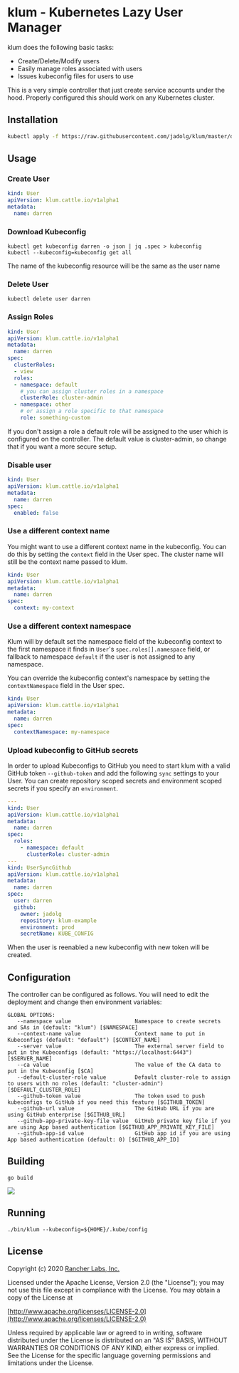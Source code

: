 klum - Kubernetes Lazy User Manager
========

klum does the following basic tasks:

* Create/Delete/Modify users
* Easily manage roles associated with users
* Issues kubeconfig files for users to use

This is a very simple controller that just create service accounts under the hood. Properly
configured this should work on any Kubernetes cluster.

## Installation

```sh
kubectl apply -f https://raw.githubusercontent.com/jadolg/klum/master/deploy.yaml
```

## Usage
 
### Create User

```yaml
kind: User
apiVersion: klum.cattle.io/v1alpha1
metadata:
  name: darren
```

### Download Kubeconfig
```shell script
kubectl get kubeconfig darren -o json | jq .spec > kubeconfig
kubectl --kubeconfig=kubeconfig get all
```
The name of the kubeconfig resource will be the same as the user name

### Delete User
```shell script
kubectl delete user darren
```

### Assign Roles
```yaml
kind: User
apiVersion: klum.cattle.io/v1alpha1
metadata:
  name: darren
spec:
  clusterRoles:
  - view
  roles:
  - namespace: default
    # you can assign cluster roles in a namespace
    clusterRole: cluster-admin
  - namespace: other
    # or assign a role specific to that namespace
    role: something-custom
```

If you don't assign a role a default role will be assigned to the user which is
configured on the controller.  The default value is cluster-admin, so change
that if you want a more secure setup.

### Disable user
```yaml
kind: User
apiVersion: klum.cattle.io/v1alpha1
metadata:
  name: darren
spec:
  enabled: false
```

### Use a different context name

You might want to use a different context name in the kubeconfig.  You can do this
by setting the `context` field in the User spec. The cluster name will still be the
context name passed to klum.

```yaml
kind: User
apiVersion: klum.cattle.io/v1alpha1
metadata:
  name: darren
spec:
  context: my-context
```

### Use a different context namespace

Klum will by default set the namespace field of the kubeconfig context to
the first namespace it finds in `User`'s `spec.roles[].namespace` field,
or fallback to namespace `default` if the user is not assigned to any namespace.

You can override the kubeconfig context's namespace by setting
the `contextNamespace` field in the User spec.

```yaml
kind: User
apiVersion: klum.cattle.io/v1alpha1
metadata:
  name: darren
spec:
  contextNamespace: my-namespace
```

### Upload kubeconfig to GitHub secrets

In order to upload Kubeconfigs to GitHub you need to start klum with a valid GitHub token `--github-token` and add the following `sync` settings to your User.
You can create repository scoped secrets and environment scoped secrets if you specify an `environment`.

```yaml
---
kind: User
apiVersion: klum.cattle.io/v1alpha1
metadata:
  name: darren
spec:
  roles:
    - namespace: default
      clusterRole: cluster-admin  
---
kind: UserSyncGithub
apiVersion: klum.cattle.io/v1alpha1
metadata:
  name: darren
spec:
  user: darren
  github:
    owner: jadolg
    repository: klum-example
    environment: prod
    secretName: KUBE_CONFIG
```

When the user is reenabled a new kubeconfig with new token will be created.

## Configuration
The controller can be configured as follows.  You will need to edit the deployment and change
then environment variables:

```shell script
GLOBAL OPTIONS:
   --namespace value                    Namespace to create secrets and SAs in (default: "klum") [$NAMESPACE]
   --context-name value                 Context name to put in Kubeconfigs (default: "default") [$CONTEXT_NAME]
   --server value                       The external server field to put in the Kubeconfigs (default: "https://localhost:6443") [$SERVER_NAME]
   --ca value                           The value of the CA data to put in the Kubeconfig [$CA]
   --default-cluster-role value         Default cluster-role to assign to users with no roles (default: "cluster-admin") [$DEFAULT_CLUSTER_ROLE]
   --github-token value                 The token used to push kubeconfigs to GitHub if you need this feature [$GITHUB_TOKEN]
   --github-url value                   The GitHub URL if you are using GitHub enterprise [$GITHUB_URL]
   --github-app-private-key-file value  GitHub private key file if you are using App based authentication [$GITHUB_APP_PRIVATE_KEY_FILE]
   --github-app-id value                GitHub app id if you are using App based authentication (default: 0) [$GITHUB_APP_ID]
```

## Building

`go build`

![](https://media.giphy.com/media/3o7TKGMZHi73yzCumQ/giphy.gif)

## Running

`./bin/klum --kubeconfig=${HOME}/.kube/config`

## License
Copyright (c) 2020 [Rancher Labs, Inc.](http://rancher.com)

Licensed under the Apache License, Version 2.0 (the "License");
you may not use this file except in compliance with the License.
You may obtain a copy of the License at

[http://www.apache.org/licenses/LICENSE-2.0](http://www.apache.org/licenses/LICENSE-2.0)

Unless required by applicable law or agreed to in writing, software
distributed under the License is distributed on an "AS IS" BASIS,
WITHOUT WARRANTIES OR CONDITIONS OF ANY KIND, either express or implied.
See the License for the specific language governing permissions and
limitations under the License.
